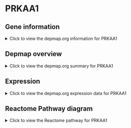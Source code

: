 <h1>PRKAA1</h1>

<h2>Gene information</h2>
<details>
  <summary>Click to view the depmap.org information for PRKAA1</summary>
  <p><a href="https://depmap.org/portal/gene/PRKAA1?tab=about" target="_BLANK">Open page in a new tab...</a></p>
  <iframe src="https://depmap.org/portal/gene/PRKAA1?tab=about" style="border:none;width:100%;height:800px"></iframe>
</details>

<h2>Depmap overview</h2>
<details>
  <summary>Click to view the depmap.org summary for PRKAA1</summary>
  <p><a href="https://depmap.org/portal/gene/PRKAA1?tab=overview" target="_BLANK">Open page in a new tab...</a></p>
  <iframe src="https://depmap.org/portal/gene/PRKAA1?tab=overview" style="border:none;width:100%;height:800px"></iframe>
</details>

<h2>Expression</h2>
<details>
  <summary>Click to view the depmap.org expression data for PRKAA1</summary>
  <p><a href="https://depmap.org/portal/gene/PRKAA1?tab=characterization" target="_BLANK">Open page in a new tab...</a></p>
  <iframe src="https://depmap.org/portal/gene/PRKAA1?tab=characterization" style="border:none;width:100%;height:800px"></iframe>
</details>



<h2>Reactome Pathway diagram</h2>
<details>
  <summary>Click to view the Reactome pathway for PRKAA1</summary>
  <p><a href="https://reactome.org/PathwayBrowser/#/R-HSA-6804756" target="_BLANK">Open page in a new tab...</a></p>
  <p>Regulation of TP53 Activity through Phosphorylation</p>
<iframe src="https://reactome.org/PathwayBrowser/#/R-HSA-6804756" style="border:none;width:100%;height:800px"></iframe>
</details>




